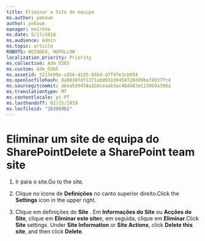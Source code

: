 ```yaml
---
title: Eliminar o Site de equipa
ms.author: pebaum
author: pebaum
manager: mnirkhe
ms.date: 5/17/2018
ms.audience: Admin
ms.topic: article
ROBOTS: NOINDEX, NOFOLLOW
localization_priority: Priority
ms.collection: Adm_O365
ms.custom: Adm_O365
ms.assetid: 5213e00e-c856-4155-8364-d7f97e3cb094
ms.openlocfilehash: 8a8038fdf1371ab9031dd459726dd9baf8d37fc4
ms.sourcegitcommit: d6ea5e9458a2b8ceaab3ac4bd483e1130b9a398a
ms.translationtype: MT
ms.contentlocale: pt-PT
ms.lasthandoff: 01/15/2019
ms.locfileid: "28305962"
---
```

# <a name="delete-a-sharepoint-team-site"></a><span data-ttu-id="d862f-102">Eliminar um site de equipa do SharePoint</span><span class="sxs-lookup"><span data-stu-id="d862f-102">Delete a SharePoint team site</span></span>

1. <span data-ttu-id="d862f-103">Ir para o site.</span><span class="sxs-lookup"><span data-stu-id="d862f-103">Go to the site.</span></span>
    
2. <span data-ttu-id="d862f-104">Clique no ícone de **Definições** no canto superior direito.</span><span class="sxs-lookup"><span data-stu-id="d862f-104">Click the **Settings** icon in the upper right.</span></span> 
    
3. <span data-ttu-id="d862f-p101">Clique em definições do **Site** . Em **Informações do Site** ou **Acções do Site**, clique em **Eliminar este site**e, em seguida, clique em **Eliminar**.</span><span class="sxs-lookup"><span data-stu-id="d862f-p101">Click **Site** settings. Under **Site Information** or **Site Actions**, click **Delete this site**, and then click **Delete**.</span></span>
    

